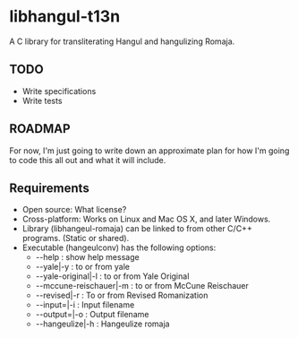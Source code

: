 libhangul-t13n
==============
A C library for transliterating Hangul and hangulizing Romaja.

TODO
----
* Write specifications
* Write tests

ROADMAP
-------
For now, I'm just going to write down an approximate plan for how I'm
going to code this all out and what it will include.

Requirements
------------
* Open source: What license?
* Cross-platform: Works on Linux and Mac OS X, and later Windows.
* Library (libhangeul-romaja) can be linked to from other C/C++
  programs. (Static or shared).
* Executable (hangeulconv) has the following options:
  * --help : show help message
  * --yale|-y : to or from yale
  * --yale-original|-l : to or from Yale Original
  * --mccune-reischauer|-m : to or from McCune Reischauer
  * --revised|-r : To or from Revised Romanization
  * --input=|-i : Input filename
  * --output=|-o : Output filename
  * --hangeulize|-h : Hangeulize romaja
